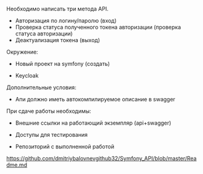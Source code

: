 Необходимо написать три метода API.

- Авторизация по логину/паролю (вход)
- Проверка статуса полученного токена авторизации (проверка статуса авторизации)
- Деактуализация токена (выход)

Окружение:

- Новый проект на symfony (создать)

- Keycloak

Дополнительные условия:

- Апи должно иметь автокомпилируемое описание в swagger

При сдаче работы необходимы:

- Внешние ссылки на работающий экземпляр (api+swagger)

- Доступы для тестирования

- Репозиторий с выполненной работой

https://github.com/dmitriybalovnevgithub32/Symfony_API/blob/master/Readme.md